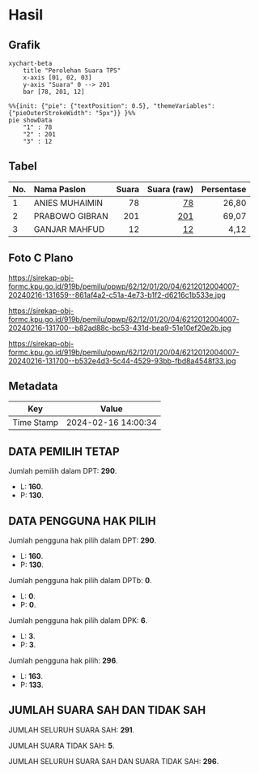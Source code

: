 # Hasil

## Grafik

```mermaid
xychart-beta
    title "Perolehan Suara TPS"
    x-axis [01, 02, 03]
    y-axis "Suara" 0 --> 201
    bar [78, 201, 12]
```

```mermaid
%%{init: {"pie": {"textPosition": 0.5}, "themeVariables": {"pieOuterStrokeWidth": "5px"}} }%%
pie showData
    "1" : 78
    "2" : 201
    "3" : 12
```

## Tabel

| No. | Nama Paslon    | Suara | Suara (raw) | Persentase |
|:--- |:-------------- | -----:| -----------:| ----------:|
| 1   | ANIES MUHAIMIN | 78    | [78][p-1]   | 26,80      |
| 2   | PRABOWO GIBRAN | 201   | [201][p-2]  | 69,07      |
| 3   | GANJAR MAHFUD  | 12    | [12][p-3]   | 4,12       |


[p-1]: https://github.com/gigit-pemilu/pemilu-2024-62-kalimantan-tengah/blob/main/pilpres/hitung-suara/sub/62-kalimantan-tengah/sub/12-murung-raya/sub/01-murung/sub/2004-mangkahui/sub/007-tps/sub/paslon-1.txt
[p-2]: https://github.com/gigit-pemilu/pemilu-2024-62-kalimantan-tengah/blob/main/pilpres/hitung-suara/sub/62-kalimantan-tengah/sub/12-murung-raya/sub/01-murung/sub/2004-mangkahui/sub/007-tps/sub/paslon-2.txt
[p-3]: https://github.com/gigit-pemilu/pemilu-2024-62-kalimantan-tengah/blob/main/pilpres/hitung-suara/sub/62-kalimantan-tengah/sub/12-murung-raya/sub/01-murung/sub/2004-mangkahui/sub/007-tps/sub/paslon-3.txt

## Foto C Plano

https://sirekap-obj-formc.kpu.go.id/919b/pemilu/ppwp/62/12/01/20/04/6212012004007-20240216-131659--861af4a2-c51a-4e73-b1f2-d6216c1b533e.jpg

https://sirekap-obj-formc.kpu.go.id/919b/pemilu/ppwp/62/12/01/20/04/6212012004007-20240216-131700--b82ad88c-bc53-431d-bea9-51e10ef20e2b.jpg

https://sirekap-obj-formc.kpu.go.id/919b/pemilu/ppwp/62/12/01/20/04/6212012004007-20240216-131700--b532e4d3-5c44-4529-93bb-fbd8a4548f33.jpg


## Metadata

| Key        | Value               |
| ---------- | ------------------- |
| Time Stamp | 2024-02-16 14:00:34 |


## DATA PEMILIH TETAP

Jumlah pemilih dalam DPT: **290**.
 * L: **160**.
 * P: **130**.

## DATA PENGGUNA HAK PILIH

Jumlah pengguna hak pilih dalam DPT: **290**.
 * L: **160**.
 * P: **130**.

Jumlah pengguna hak pilih dalam DPTb: **0**.
 * L: **0**.
 * P: **0**.

Jumlah pengguna hak pilih dalam DPK: **6**.
 * L: **3**.
 * P: **3**.

Jumlah pengguna hak pilih: **296**.
 * L: **163**.
 * P: **133**.

## JUMLAH SUARA SAH DAN TIDAK SAH

JUMLAH SELURUH SUARA SAH: **291**.

JUMLAH SUARA TIDAK SAH: **5**.

JUMLAH SELURUH SUARA SAH DAN SUARA TIDAK SAH: **296**.


